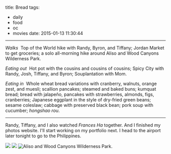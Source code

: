 title: Bread
tags:
  - daily
  - food
  - oc
  - movies
date: 2015-01-13 11:30:44
---

*Walks*&nbsp;&nbsp;Top of the World hike with Randy, Byron, and Tiffany; Jordan Market to get groceries; a solo all-morning hike around Aliso and Wood Canyons Wilderness Park.

*Eating out*&nbsp;&nbsp;Hot pot with the cousins and cousins of cousins; Spicy City with Randy, Josh, Tiffany, and Byron; Souplantation with Mom.

*Eating in*&nbsp;&nbsp;Whole wheat bread variations with cranberry, walnuts, orange zest, and muesli; scallion pancakes; steamed and baked buns; kumquat bread; bread with jalapeño, pancakes with strawberries, almonds, figs, cranberries; Japanese eggplant in the style of dry-fried green beans; sesame coleslaw; cabbage with preserved black bean; pork soup with cucumber; *hongshao rou*.

---

Randy, Tiffany, and I also watched *Frances Ha* together. And I finished my photos website. I'll start working on my portfolio next. I head to the airport later tonight to go to the Philippines.

![](https://dl.dropbox.com/u/4291520/journal-images/aliso-and-wood-canyons-1.jpg)
![](https://dl.dropbox.com/u/4291520/journal-images/aliso-and-wood-canyons-2.jpg)
![Aliso and Wood Canyons Wilderness Park.](https://dl.dropbox.com/u/4291520/journal-images/aliso-and-wood-canyons-3.jpg)
